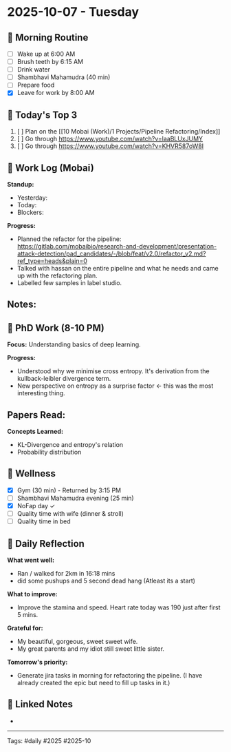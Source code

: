 # 2025-10-07 - Tuesday

## 🌅 Morning Routine
- [ ] Wake up at 6:00 AM
- [ ] Brush teeth by 6:15 AM
- [ ] Drink water
- [ ] Shambhavi Mahamudra (40 min)
- [ ] Prepare food
- [x] Leave for work by 8:00 AM

## 🎯 Today's Top 3
1. [ ] Plan on the [[10 Mobai (Work)/1 Projects/Pipeline Refactoring/Index]] 
2. [ ] Go through https://www.youtube.com/watch?v=laaBLUxJUMY
3. [ ] Go through https://www.youtube.com/watch?v=KHVR587oW8I

## 💼 Work Log (Mobai)
**Standup:**
- Yesterday: 
- Today: 
- Blockers: 

**Progress:**
- Planned the refactor for the pipeline: https://gitlab.com/mobaibio/research-and-development/presentation-attack-detection/pad_candidates/-/blob/feat/v2.0/refactor_v2.md?ref_type=heads&plain=0
- Talked with hassan on the entire pipeline and what he needs and came up with the refactoring plan.
- Labelled few samples in label studio.

**Notes:**
- 

## 🔬 PhD Work (8-10 PM)
**Focus:** Understanding basics of deep learning.

**Progress:**
- Understood why we minimise cross entropy. It's derivation from the kullback-leibler divergence term. 
- New perspective on entropy as a surprise factor <- this was the most interesting thing.

**Papers Read:**
- 

**Concepts Learned:**
- KL-Divergence and entropy's relation
- Probability distribution

## 🏃 Wellness
- [x] Gym (30 min) - Returned by 3:15 PM
- [ ] Shambhavi Mahamudra evening (25 min)
- [x] NoFap day ✓
- [ ] Quality time with wife (dinner & stroll)
- [ ] Quality time in bed

## 🌟 Daily Reflection
**What went well:**
- Ran / walked for 2km in 16:18 mins
- did some pushups and 5 second dead hang (Atleast its a start)

**What to improve:**
- Improve the stamina and speed. Heart rate today was 190 just after first 5 mins.

**Grateful for:**
- My beautiful, gorgeous, sweet sweet wife.
- My great parents and my idiot still sweet little sister.

**Tomorrow's priority:**
- Generate jira tasks in morning for refactoring the pipeline. (I have already created the epic but need to fill up tasks in it.)


## 🔗 Linked Notes
- 

---
Tags: #daily #2025 #2025-10
